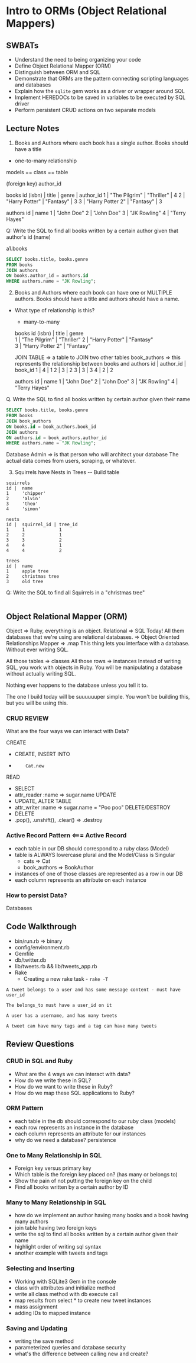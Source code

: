# Intro to ORMs (Object Relational Mappers)

## SWBATs

* Understand the need to being organizing your code
* Define Object Relational Mapper (ORM)
* Distinguish between ORM and SQL
* Demonstrate that ORMs are the pattern connecting scripting languages and databases
* Explain how the `sqlite` gem works as a driver or wrapper around SQL
* Implement HEREDOCs to be saved in variables to be executed by SQL driver
* Perform persistent CRUD actions on two separate models

## Lecture Notes

1. Books and Authors where each book has a single author. Books should have a title

  - one-to-many relationship

  models == class == table

  (foreign key) author_id

  books
  id (isbn) | title            | genre       | author_id
  1         | "The Pilgrim"    | "Thriller"  | 4
  2         | "Harry Potter"   | "Fantasy"   | 3
  3         | "Harry Potter 2" | "Fantasy"   | 3

  authors
  id | name
  1  | "John Doe"
  2  | "John Doe"
  3  | "JK Rowling"
  4  | "Terry Hayes"


  Q: Write the SQL to find all books written by a certain author given that author's id (name)

  a1.books

  ```SQL
  SELECT books.title, books.genre
  FROM books
  JOIN authors
  ON books.author_id = authors.id
  WHERE authors.name = "JK Rowling";
  ```

2. Books and Authors where each book can have one or MULTIPLE authors. Books should have a title and authors should have a name.

  - What type of relationship is this?
    - many-to-many

    books
    id (isbn) | title            | genre      
    1         | "The Pilgrim"    | "Thriller"
    2         | "Harry Potter"   | "Fantasy"  
    3         | "Harry Potter 2" | "Fantasy"  

    JOIN TABLE => a table to JOIN two other tables
    book_authors => this represents the relationship between books and authors
    id | author_id | book_id
    1  | 4         | 1
    2  | 3         | 2
    3  | 3         | 3
    4  | 2         | 2

    authors
    id | name
    1  | "John Doe"
    2  | "John Doe"
    3  | "JK Rowling"
    4  | "Terry Hayes"

  Q. Write the SQL to find all books written by certain author given their name

  ``` SQL
  SELECT books.title, books.genre
  FROM books
  JOIN book_authors
  ON books.id = book_authors.book_id
  JOIN authors
  ON authors.id = book_authors.author_id
  WHERE authors.name = "JK Rowling";
  ```

  Database Admin => is that person who will architect your database
  The actual data comes from users, scraping, or whatever.

3. Squirrels have Nests in Trees -- Build table

  ```
  squirrels
  id |  name
  1     'chipper'          
  2     'alvin'   
  3     'theo'                 
  4     'simon'            

  nests
  id |  squirrel_id | tree_id
  1     1             1
  2     2             1
  3     3             2
  4     4             1
  4     4             2

  trees
  id |  name
  1     apple tree
  2     christmas tree
  3     old tree
  ```

Q: Write the SQL to find all Squirrels in a "christmas tree"


```SQL

```


## Object Relational Mapper (ORM)

Object => Ruby, everything is an object.
Relational => SQL Today! All them databases that we're using are relational databases. => Object Oriented Relationships
Mapper => .map
This thing lets you interface with a database.
Without ever writing SQL.

All those tables => classes
All those rows => instances
Instead of writing SQL, you work with objects in Ruby.
You will be manipulating a database without actually writing SQL.

Nothing ever happens to the database unless you tell it to.

The one I build today will be suuuuuuper simple.
You won't be building this, but you will be using this.

### CRUD REVIEW

What are the four ways we can interact with Data?

CREATE
  - CREATE, INSERT INTO
  -         Cat.new
READ
  - SELECT
  - attr_reader :name => sugar.name
UPDATE
  - UPDATE, ALTER TABLE
  - attr_writer :name => sugar.name = "Poo poo"
DELETE/DESTROY
  - DELETE
  - .pop(), .unshift(), .clear() => .destroy

### Active Record Pattern <=== Active Record

- each table in our DB should correspond to a ruby class (Model)
- table is ALWAYS lowercase plural and the Model/Class is Singular
  - cats => Cat
  - book_authors => BookAuthor
- instances of one of those classes are represented as a row in our DB
- each column represents an attribute on each instance

### How to persist Data?

Databases

## Code Walkthrough

- bin/run.rb => binary
- config/environment.rb
- Gemfile
- db/twitter.db
- lib/tweets.rb && lib/tweets_app.rb
- Rake
  - Creating a new rake task - `rake -T`

```
A tweet belongs to a user and has some message content - must have user_id

The belongs_to must have a user_id on it

A user has a username, and has many tweets

A tweet can have many tags and a tag can have many tweets
```

## Review Questions

### CRUD in SQL and Ruby

* What are the 4 ways we can interact with data?
* How do we write these in SQL?
* How do we want to write these in Ruby?
* How do we map these SQL applications to Ruby?

### ORM Pattern

* each table in the db should correspond to our ruby class (models)
* each row represents an instance in the database
* each column represents an attribute for our instances
* why do we need a database? persistence

### One to Many Relationship in SQL

* Foreign key versus primary key
* Which table is the foreign key placed on? (has many or belongs to)
* Show the pain of not putting the foreign key on the child
* Find all books written by a certain author by ID

### Many to Many Relationship in SQL

* how do we implement an author having many books and a book having many authors
* join table having two foreign keys
* write the sql to find all books written by a certain author given their name
* highlight order of writing sql syntax
* another example with tweets and tags

### Selecting and Inserting

* Working with SQLite3 Gem in the console
* class with attributes and initialize method
* write all class method with db execute call
* map results from select * to create new tweet instances
* mass assignment
* adding IDs to mapped instance

### Saving and Updating

* writing the save method
* parameterized queries and database security
* what's the difference between calling new and create?
